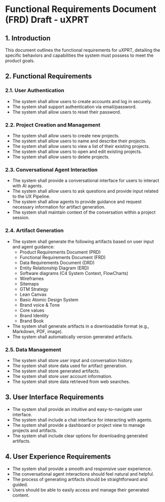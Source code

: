 # Functional Requirements Document (FRD) Draft - uXPRT

## 1. Introduction

This document outlines the functional requirements for uXPRT, detailing the specific behaviors and capabilities the system must possess to meet the product goals.

## 2. Functional Requirements

### 2.1. User Authentication

- The system shall allow users to create accounts and log in securely.
- The system shall support authentication via email/password.
- The system shall allow users to reset their password.

### 2.2. Project Creation and Management

- The system shall allow users to create new projects.
- The system shall allow users to name and describe their projects.
- The system shall allow users to view a list of their existing projects.
- The system shall allow users to open and edit existing projects.
- The system shall allow users to delete projects.

### 2.3. Conversational Agent Interaction

- The system shall provide a conversational interface for users to interact with AI agents.
- The system shall allow users to ask questions and provide input related to the UX Pipeline.
- The system shall allow agents to provide guidance and request necessary information for artifact generation.
- The system shall maintain context of the conversation within a project session.

### 2.4. Artifact Generation

- The system shall generate the following artifacts based on user input and agent guidance:
  - Product Requirements Document (PRD)
  - Functional Requirements Document (FRD)
  - Data Requirements Document (DRD)
  - Entity Relationship Diagram (ERD)
  - Software diagrams (C4 System Context, FlowCharts)
  - Wireframes
  - Sitemaps
  - GTM Strategy
  - Lean Canvas
  - Basic Atomic Design System
  - Brand voice & Tone
  - Core values
  - Brand Identity
  - Brand Book
- The system shall generate artifacts in a downloadable format (e.g., Markdown, PDF, image).
- The system shall automatically version generated artifacts.

### 2.5. Data Management

- The system shall store user input and conversation history.
- The system shall store data used for artifact generation.
- The system shall store generated artifacts.
- The system shall store user account information.
- The system shall store data retrieved from web searches.

## 3. User Interface Requirements

- The system shall provide an intuitive and easy-to-navigate user interface.
- The system shall include a chat interface for interacting with agents.
- The system shall provide a dashboard or project view to manage projects and artifacts.
- The system shall include clear options for downloading generated artifacts.

## 4. User Experience Requirements

- The system shall provide a smooth and responsive user experience.
- The conversational agent interactions should feel natural and helpful.
- The process of generating artifacts should be straightforward and guided.
- Users should be able to easily access and manage their generated content.
